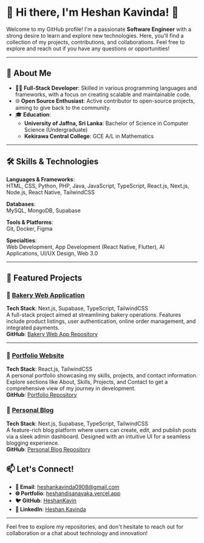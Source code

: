 # 🌟 Hi there, I'm Heshan Kavinda! 👋

Welcome to my GitHub profile! I'm a passionate **Software Engineer** with a strong desire to learn and explore new technologies. Here, you'll find a collection of my projects, contributions, and collaborations. Feel free to explore and reach out if you have any questions or opportunities!

---

## 🚀 About Me

- 👨‍💻 **Full-Stack Developer**: Skilled in various programming languages and frameworks, with a focus on creating scalable and maintainable code.
- 🌐 **Open Source Enthusiast**: Active contributor to open-source projects, aiming to give back to the community.
- 🎓 **Education**:  
  - **University of Jaffna, Sri Lanka**: Bachelor of Science in Computer Science (Undergraduate)  
  - **Kekirawa Central College**: GCE A/L in Mathematics

---

## 🛠️ Skills & Technologies

**Languages & Frameworks**:  
HTML, CSS, Python, PHP, Java, JavaScript, TypeScript, React.js, Next.js, Node.js, React Native, TailwindCSS

**Databases**:  
MySQL, MongoDB, Supabase

**Tools & Platforms**:  
Git, Docker, Figma

**Specialties**:  
Web Development, App Development (React Native, Flutter), AI Applications, UI/UX Design, Web 3.0

---

## 🌟 Featured Projects

### 🍞 **[Bakery Web Application](https://bakery-web-app.vercel.app)**  
**Tech Stack**: Next.js, Supabase, TypeScript, TailwindCSS  
A full-stack project aimed at streamlining bakery operations. Features include product listings, user authentication, online order management, and integrated payments.  
**GitHub**: [Bakery Web App Repository](https://github.com/chamodRash/bakery_web_app)

---

### 🎨 **[Portfolio Website](https://heshandisanayaka.vercel.app)**  
**Tech Stack**: React.js, TailwindCSS  
A personal portfolio showcasing my skills, projects, and contact information. Explore sections like About, Skills, Projects, and Contact to get a comprehensive view of my journey in development.  
**GitHub**: [Portfolio Repository](https://github.com/HeshanKavin/Portfolio)

### 📝 **[Personal Blog](https://heshan-blog.vercel.app)**  
**Tech Stack**: Next.js, Supabase, TypeScript, TailwindCSS  
A feature-rich blog platform where users can create, edit, and publish posts via a sleek admin dashboard. Designed with an intuitive UI for a seamless blogging experience.  
**GitHub**: [Personal Blog Repository](https://github.com/HeshanKavin/Personal_Blog)


## 📫 Let's Connect!

- **📧 Email**: [heshankavinda0908@gmail.com](mailto:heshankavinda0908@gmail.com)
- **🌐 Portfolio**: [heshandisanayaka.vercel.app](https://heshandisanayaka.vercel.app)
- **🐦 GitHub**: [HeshanKavin](https://github.com/HeshanKavin)
- **🔗 LinkedIn**: [Heshan Kavinda](https://www.linkedin.com/in/heshan-kavinda-5b3217217/)

---

Feel free to explore my repositories, and don't hesitate to reach out for collaboration or a chat about technology and innovation!
